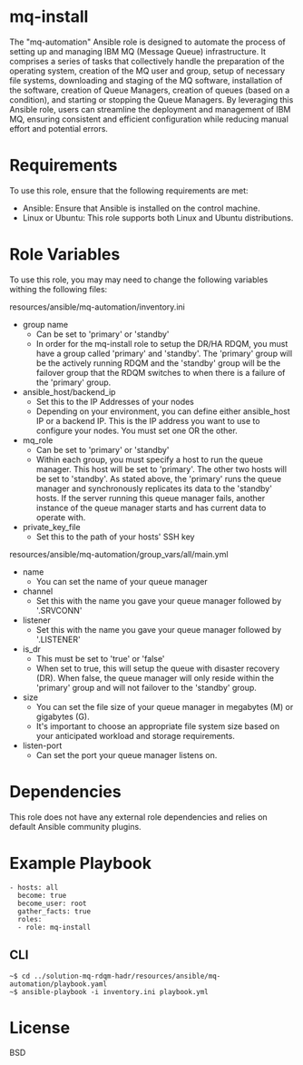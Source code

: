 # mq-install 

The "mq-automation" Ansible role is designed to automate the process of setting up and managing IBM MQ (Message Queue) infrastructure. It comprises a series of tasks that collectively handle the preparation of the operating system, creation of the MQ user and group, setup of necessary file systems, downloading and staging of the MQ software, installation of the software, creation of Queue Managers, creation of queues (based on a condition), and starting or stopping the Queue Managers. By leveraging this Ansible role, users can streamline the deployment and management of IBM MQ, ensuring consistent and efficient configuration while reducing manual effort and potential errors.


# Requirements

To use this role, ensure that the following requirements are met:

- Ansible: Ensure that Ansible is installed on the control machine.
- Linux or Ubuntu: This role supports both Linux and Ubuntu distributions.

# Role Variables

To use this role, you may may need to change the following variables withing the following files:

resources/ansible/mq-automation/inventory.ini

- group name
  - Can be set to 'primary' or 'standby'
  - In order for the mq-install role to setup the DR/HA RDQM, you must have a group called 'primary' and 'standby'. The 'primary' group will be the actively running RDQM and the 'standby' group will be the failover group that the RDQM switches to when there is a failure of the 'primary' group. 
- ansible_host/backend_ip
  - Set this to the IP Addresses of your nodes
  - Depending on your environment, you can define either ansible_host IP or a backend IP. This is the IP address you want to use to configure your nodes. You must set one OR the other. 
- mq_role
  - Can be set to 'primary' or 'standby'
  - Within each group, you must specify a host to run the queue manager. This host will be set to 'primary'. The other two hosts will be set to 'standby'. As stated above, the 'primary' runs the queue manager and synchronously replicates its data to the 'standby' hosts. If the server running this queue manager fails, another instance of the queue manager starts and has current data to operate with.
- private_key_file
  - Set this to the path of your hosts' SSH key 

resources/ansible/mq-automation/group_vars/all/main.yml

- name
  - You can set the name of your queue manager 
- channel
  - Set this with the name you gave your queue manager followed by '.SRVCONN' 
- listener
  - Set this with the name you gave your queue manager followed by '.LISTENER'
- is_dr
  - This must be set to 'true' or 'false'
  - When set to true, this will setup the queue with disaster recovery (DR). When false, the queue manager will only reside within the 'primary' group and will not failover to the 'standby' group. 
- size
  - You can set the file size of your queue manager in megabytes (M) or gigabytes (G). 
  - It's important to choose an appropriate file system size based on your anticipated workload and storage requirements.
- listen-port
  - Can set the port your queue manager listens on. 
 
# Dependencies

This role does not have any external role dependencies and relies on default Ansible community plugins.

# Example Playbook
```
- hosts: all
  become: true
  become_user: root
  gather_facts: true
  roles:
  - role: mq-install
```
## CLI
```
~$ cd ../solution-mq-rdqm-hadr/resources/ansible/mq-automation/playbook.yaml
~$ ansible-playbook -i inventory.ini playbook.yml
```

# License

BSD

